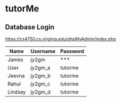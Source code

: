 # tutorMe

## Database Login
https://cs4750.cs.virginia.edu/phpMyAdmin/index.php

Name | Username | Password
------------ | ------------- | -------------
James | jy2gm | ***
User | jy2gm_a | tutorme
Jeevna | jy2gm_b | tutorme
Rahul | jy2gm_c | tutorme
Lindsay | jy2gm_d | tutorme
